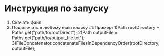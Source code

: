 # Инструкция по запуску
1) Скачать файл
2) Подключить к любому main классу
##Пример:
1)Path rootDirectory = Paths.get("path/to/rootDirect");
2)Path outputFile = Paths.get("path/to/output_file.txt");
3)FileConcatenator.concatenateFilesInDependencyOrder(rootDirectory, outputFile);
